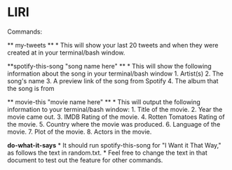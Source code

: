 # LIRI

Commands: 

** my-tweets **
    * This will show your last 20 tweets and when they were created at in your terminal/bash window.
    
**spotify-this-song "song name here" **
    * This will show the following information about the song in your terminal/bash window
	1. Artist(s)
	2. The song's name
	3. A preview link of the song from Spotify
	4. The album that the song is from
		 
** movie-this "movie name here" ** 
     * This will output the following information to your terminal/bash window:
	1. Title of the movie.
	2. Year the movie came out.
	3. IMDB Rating of the movie.
	4. Rotten Tomatoes Rating of the movie.
	5. Country where the movie was produced.
	6. Language of the movie.
	7. Plot of the movie.
	8. Actors in the movie.
	   
**do-what-it-says**
     * It should run spotify-this-song for "I Want it That Way," as follows the text in random.txt.
     * Feel free to change the text in that document to test out the feature for other commands.
